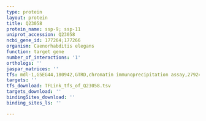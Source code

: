```yaml
---
type: protein
layout: protein
title: Q23058
protein_name: ssp-9; ssp-11
uniprot_accession: Q23058
ncbi_gene_id: 177264;177266
organism: Caenorhabditis elegans
function: target gene
number_of_interactions: '1'
orthologs: ''
jaspar_matrices: ''
tfs: mdl-1,G5EG44,180942,GTRD,chromatin immunoprecipitation assay,27924024%5Buid%5D,No
targets: ''
tfs_download: TFLink_tfs_of_Q23058.tsv
targets_download: ''
bindingSites_download: ''
binding_sites_ls: ''

---
```

